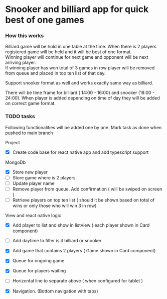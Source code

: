 # Snooker and billiard app for quick best of one games

### How this works
Billiard game will be hold in one table at the time. When there is 2 players registered game will be held and it will be best of one format.<br>
Winning player will continue for next game and opponent will be next arriving player.<br>
If winning player has won total of 3 games in row player will be removed from queue and placed in top ten list of that day.<br>

Support snooker format as well and works exactly same way as billiard.<br>

There will be time frame for billiard ( 14:00 - 16:00) and snooker (18:00 - 24:00). When player is added depending on time of day they will be added on correct game format.

### TODO tasks

Following functionalities will be added one by one. Mark task as done when pushed to main branch

Project
- [x] Create code base for react native app and add typescript support

MongoDb
  - [x] Store new player
  - [ ] Store game where is 2 players
  - [ ] Update player name
  - [ ] Remove player from queue. Add confirmation ( will be swiped on screen )
  - [ ] Retrieve players on top ten list ( should it be shown based on total of wins or only those who will win 3 in row)

View and react native logic
  - [x] Add player to list and show in listview ( each player shown in Card component)
  - [ ] Add daytime to filter is it billiard or snooker
  - [x] Add game that contains 2 players ( Game shown in Card component)
  - [x] Queue for ongoing game
  - [x] Queue for players waiting
  - [ ] Horizontal line to separate above ( when configured for tablet )
  - [x] Navigation. (Bottom navigation with tabs)



